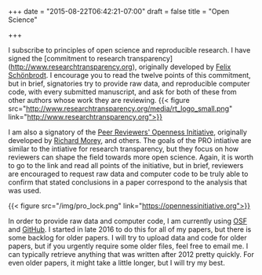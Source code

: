 +++
date = "2015-08-22T06:42:21-07:00"
draft = false
title = "Open Science"

+++

I subscribe to principles of open science and reproducible research. I have signed the [commitment to research transparency] (http://www.researchtransparency.org), originally developed by [Felix Schönbrodt](http://www.nicebread.de). I encourage you to read the twelve points of this commitment, but in brief, signatories try to provide raw data, and reproducible computer code, with every submitted manuscript, and ask for both of these from other authors whose work they are reviewing. 
{{< figure src="http://www.researchtransparency.org/media/rt_logo_small.png" link="http://www.researchtransparency.org">}}

I am also a signatory of the [Peer Reviewers' Openness Initiative](http://www.opennessinitiative.org/), originally developed by [Richard Morey](http://bayesfactor.blogspot.com), and others. The goals of the PRO intiative are similar to the intiative for research transparency, but they focus on how reviewers can shape the field towards more open science. Again, it is worth to go to the link and read all points of the initiative, but in brief, reviewers are encouraged to request raw data and computer code to be truly able to confirm that stated conclusions in a paper correspond to the analysis that was used. 

{{< figure src="/img/pro_lock.png" link="https://opennessinitiative.org">}}

In order to provide raw data and computer code, I am currently using [OSF](https://osf.io/nfb8u/) and [GitHub](https://github.com/felixthoemmes). I started in late 2016 to do this for all of my papers, but there is some backlog for older papers. I will try to upload data and code for older papers, but if you urgently require some older files, feel free to email me. I can typically retrieve anything that was written after 2012 pretty quickly. For even older papers, it might take a little longer, but I will try my best. 

